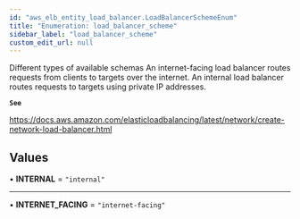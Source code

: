 ```yaml
---
id: "aws_elb_entity_load_balancer.LoadBalancerSchemeEnum"
title: "Enumeration: load_balancer_scheme"
sidebar_label: "load_balancer_scheme"
custom_edit_url: null
---
```


Different types of available schemas
An internet-facing load balancer routes requests from clients to targets over the internet.
An internal load balancer routes requests to targets using private IP addresses.

**`See`**

https://docs.aws.amazon.com/elasticloadbalancing/latest/network/create-network-load-balancer.html

## Values

• **INTERNAL** = ``"internal"``

___

• **INTERNET\_FACING** = ``"internet-facing"``
